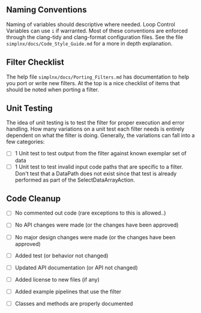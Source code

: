 <!-- The text within this markup is a comment, and is intended to provide
guidelines to open a Pull Request for the simplnx repository. This text will not
be part of the Pull Request. -->


<!-- See the CONTRIBUTING (CONTRIBUTING.md) guide. Specifically:

Start simplnx commit messages with a standard prefix (and a space):

 * FILTER: When adding a new filter to code 
 * BUG: fix for runtime crash or incorrect result
 * COMP: compiler error or warning fix
 * DOC: documentation change
 * ENH: new functionality
 * PERF: performance improvement
 * STYLE: no logic impact (indentation, comments)
 * WIP: Work In Progress not ready for merge


Provide a short, meaningful message that describes the change you made.

When the PR is based on a single commit, the commit message is usually left as
the PR message.

A reference to a related issue or pull request (https://help.github.com/articles/basic-writing-and-formatting-syntax/#referencing-issues-and-pull-requests)
in your repository. You can automatically
close a related issues using keywords (https://help.github.com/articles/closing-issues-using-keywords/)

@mentions (https://help.github.com/articles/basic-writing-and-formatting-syntax/#mentioning-people-and-teams)
of the person or team responsible for reviewing proposed changes. -->

## Naming Conventions

Naming of variables should descriptive where needed. Loop Control Variables can use `i` if warranted. Most of these conventions are enforced through the clang-tidy and clang-format configuration files. See the file `simplnx/docs/Code_Style_Guide.md` for a more in depth explanation.


## Filter Checklist

The help file `simplnx/docs/Porting_Filters.md` has documentation to help you port or write new filters. At the top is a nice checklist of items that should be noted when porting a filter.


## Unit Testing

The idea of unit testing is to test the filter for proper execution and error handling. How many variations on a unit test each filter needs is entirely dependent on what the filter is doing. Generally, the variations can fall into a few categories:

- [ ] 1 Unit test to test output from the filter against known exemplar set of data
- [ ] 1 Unit test to test invalid input code paths that are specific to a filter. Don't test that a DataPath does not exist since that test is already performed as part of the SelectDataArrayAction.

## Code Cleanup
- [ ] No commented out code (rare exceptions to this is allowed..)
- [ ] No API changes were made (or the changes have been approved)
- [ ] No major design changes were made (or the changes have been approved)
- [ ] Added test (or behavior not changed)
- [ ] Updated API documentation (or API not changed)
- [ ] Added license to new files (if any)
- [ ] Added example pipelines that use the filter
- [ ] Classes and methods are properly documented


<!-- **Thanks for contributing to simplnx!** -->

